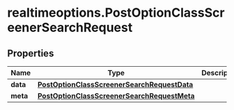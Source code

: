 # realtimeoptions.PostOptionClassScreenerSearchRequest

## Properties

Name | Type | Description | Notes
------------ | ------------- | ------------- | -------------
**data** | [**PostOptionClassScreenerSearchRequestData**](PostOptionClassScreenerSearchRequestData.md) |  | 
**meta** | [**PostOptionClassScreenerSearchRequestMeta**](PostOptionClassScreenerSearchRequestMeta.md) |  | [optional] 


